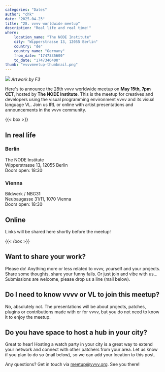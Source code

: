 ```yaml
---
categories: "Dates"
author: "chk"
date: "2025-04-23"
title: "28. vvvv worldwide meetup"
description: "Real life and real time!"
where: 
    location_name: "The NODE Institute"
    city: "Wipperstrasse 13, 12055 Berlin"
    country: "de"
    country_name: "Germany"
    from_date: "1747335600"
    to_date: "1747346400"
thumb: "vvvvmeetup-thumbnail.png"
---
```


![](vvvvmeetup-28.png)
*Artwork by F3*

Here's to announce the 28th vvvv worldwide meetup on **May 15th, 7pm CET**, hosted by **The NODE Institute**. This is the meetup for creatives and developers using the visual programming environment vvvv and its visual language VL. Join us IRL or online with artist presentations and announcements in the vvvv community.

{{< box >}}
## In real life
### Berlin
The NODE Institute<br>
Wipperstrasse 13, 12055 Berlin<br>
Doors open: 18:30

### Vienna
Bildwerk / NBG31<br>
Neubaugasse 31/11, 1070 Vienna<br>
Doors open: 18:30

## Online
Links will be shared here shortly before the meetup!
<!-- [Watch via Youtube](https://youtube.com/live/kt0QJ2vHtyE)  
[Join via Zoom](https://us02web.zoom.us/j/87313372348) -->
{{< /box >}}

##  Want to share your work?
Please do! Anything more or less related to vvvv, yourself and your projects. Share some thoughts, share your funny fails. Or just join and vibe with us... Submissions are welcome, please drop us a line (mail below).

## Do I need to know vvvv or VL to join this meetup?
No, absolutely not. The presentations will be about projects, patches, plugins or contributions made with or for vvvv, but you do not need to know it to enjoy the meetup.

## Do you have space to host a hub in your city?
Great to hear! Hosting a watch party in your city is a great way to extend your network and connect with other patchers from your area. Let us know if you plan to do so (mail below), so we can add your location to this post.

Any questions? Get in touch via meetup@vvvv.org. See you there!